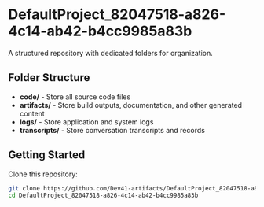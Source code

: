 # DefaultProject_82047518-a826-4c14-ab42-b4cc9985a83b
A structured repository with dedicated folders for organization.

## Folder Structure

- **code/** - Store all source code files
- **artifacts/** - Store build outputs, documentation, and other generated content
- **logs/** - Store application and system logs
- **transcripts/** - Store conversation transcripts and records

## Getting Started

Clone this repository:
```bash
git clone https://github.com/Dev41-artifacts/DefaultProject_82047518-a826-4c14-ab42-b4cc9985a83b
cd DefaultProject_82047518-a826-4c14-ab42-b4cc9985a83b
```
